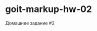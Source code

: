 # goit-markup-hw-02

Домашнее задание #2

<!-- /_СЕЛЕКТОР ТЕГА_/ /_СЕЛЕКТОР КЛАССА_/ /_СЕЛЕКТОР ИДЕНТИФИКАТОРА_/ /_СЕЛЕКТОР
ПОТОМКА_/ /_СЕЛЕКТОРРЕБЕНКА_/ /_СЕЛЕКТОР АТРИБУТА_/-->
<!-- /*СЕЛЕКТОР ТЕГА*/
/*СЕЛЕКТОР КЛАССА*/
/*СЕЛЕКТОР ИДЕНТИФИКАТОРА*/
/*СЕЛЕКТОР ПОТОМКА*/
/*СЕЛЕКТОР РЕБЕНКА*/
/*СЕЛЕКТОР АТРИБУТА*/

/* цвет основного текста
color: #212121;*/

/* вторичный цвет текста
color: #757575;*/

/* цвет адреса, заголовка героя
color: #FFFFFF; */

/* цвет емейла и телефона
color: rgba(255, 255, 255, 0.6);*/

/*цвет заливки героя и футера background: #2F303A;*/

/*цвет логотыпа веб студио color: #2196F3;
#000000;*/

/*цвет ынтерактивной ссылки background: #2196F3;*/
/*  */
 -->
